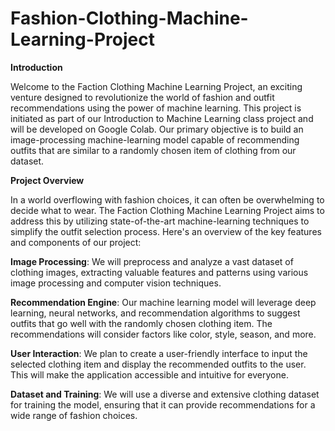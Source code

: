 # Fashion-Clothing-Machine-Learning-Project
**Introduction**

Welcome to the Faction Clothing Machine Learning Project, an exciting venture designed to revolutionize the world of fashion and outfit recommendations using the power of machine learning. This project is initiated as part of our Introduction to Machine Learning class project and will be developed on Google Colab. Our primary objective is to build an image-processing machine-learning model capable of recommending outfits that are similar to a randomly chosen item of clothing from our dataset.

**Project Overview**

In a world overflowing with fashion choices, it can often be overwhelming to decide what to wear. The Faction Clothing Machine Learning Project aims to address this by utilizing state-of-the-art machine-learning techniques to simplify the outfit selection process. Here's an overview of the key features and components of our project:

**Image Processing**: We will preprocess and analyze a vast dataset of clothing images, extracting valuable features and patterns using various image processing and computer vision techniques.

**Recommendation Engine**: Our machine learning model will leverage deep learning, neural networks, and recommendation algorithms to suggest outfits that go well with the randomly chosen clothing item. The recommendations will consider factors like color, style, season, and more.

**User Interaction**: We plan to create a user-friendly interface to input the selected clothing item and display the recommended outfits to the user. This will make the application accessible and intuitive for everyone.

**Dataset and Training**: We will use a diverse and extensive clothing dataset for training the model, ensuring that it can provide recommendations for a wide range of fashion choices.


